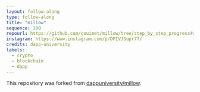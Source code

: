 ```yaml
---
layout: follow-along
type: follow-along
title: "millow"
sequence: 100
repourl: https://github.com/couimet/millow/tree/step_by_step_progress#readme
instagram: https://www.instagram.com/p/DFIVJSupr77/
credits: dapp-university
labels:
  - crypto
  - blockchain
  - dapp
---
```


<p>This repository was forked from <a href="https://github.com/dappuniversity/millow" target="_blank">dappuniversity/millow</a>.</p>
